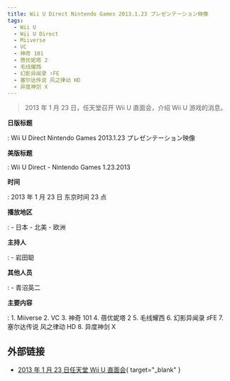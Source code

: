 ```yaml
---
title: Wii U Direct Nintendo Games 2013.1.23 プレゼンテーション映像
tags:
  - Wii U
  - Wii U Direct
  - Miiverse
  - VC
  - 神奇 101
  - 蓓优妮塔 2
  - 毛线耀西
  - 幻影异闻录 ♯FE
  - 塞尔达传说 风之律动 HD
  - 异度神剑 X
---
```


> 2013 年 1 月 23 日，任天堂召开 Wii U 直面会，介绍 Wii U 游戏的消息。

**日版标题**

:   Wii U Direct Nintendo Games 2013.1.23 プレゼンテーション映像

**美版标题**

:   Wii U Direct - Nintendo Games 1.23.2013

**时间**

:   2013 年 1 月 23 日 东京时间 23 点

**播放地区**

:   - 日本
    - 北美
    - 欧洲

**主持人**

:   - 岩田聪

**其他人员**

:   - 青沼英二

**主要内容**

:   1. Miiverse
    2. VC
    3. 神奇 101
    4. 蓓优妮塔 2
    5. 毛线耀西
    6. 幻影异闻录 ♯FE
    7. 塞尔达传说 风之律动 HD
    8. 异度神剑 X

## 外部链接

- [2013 年 1 月 23 日任天堂 Wii U 直面会](https://www.bilibili.com/video/BV1AJ411q78w/){ target="_blank" }
